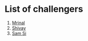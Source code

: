 # List of challengers
1. [Mrinal](https://github.com/mrinal1224)
2. [Shivay](https://github.com/shivaylamba)
3. [Sam Si](https://github.com/Sam-Si)
